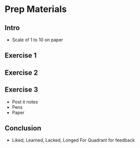 # Prep Materials

## Intro

* Scale of 1 to 10 on paper

## Exercise 1

## Exercise 2

## Exercise 3

* Post it notes
* Pens
* Paper

## Conclusion

* Liked, Learned, Lacked, Longed For Quadrant for feedback
